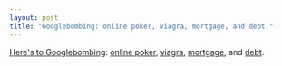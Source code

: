 ```yaml
--- 
layout: post
title: "Googlebombing: online poker, viagra, mortgage, and debt."
---
```

<a href="http://slashdot.org/article.pl?sid=05/03/15/0035225&tid=217&tid=1">Here's to Googlebombing</a>: <a href="http://en.wikipedia.org/wiki/Online_poker">online poker</a>, <a href="http://en.wikipedia.org/wiki/Viagra">viagra</a>, <a href="http://en.wikipedia.org/wiki/Mortgage">mortgage</a>, and <a href="http://en.wikipedia.org/wiki/Debt">debt</a>.
